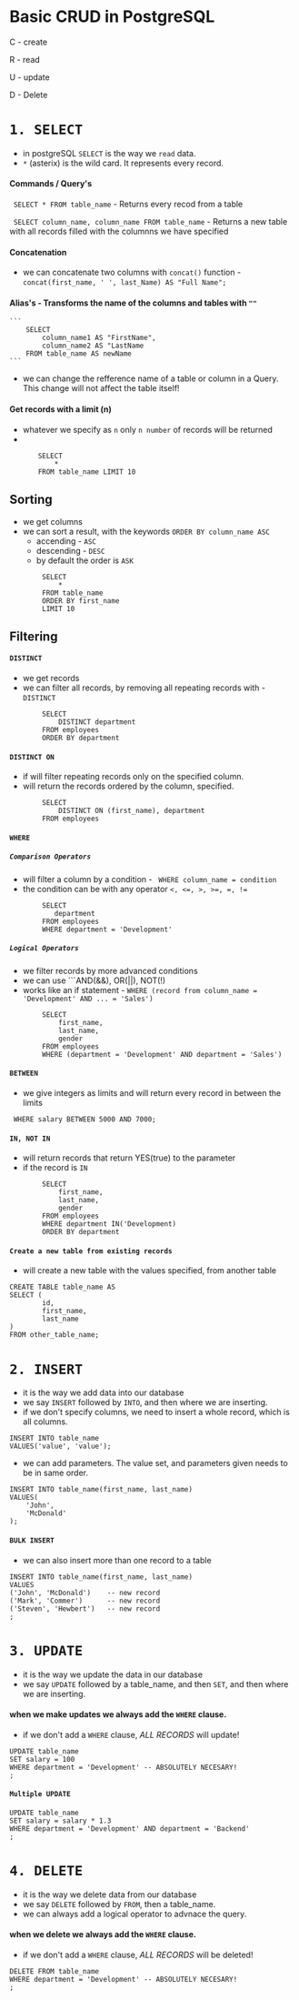 # Basic CRUD in PostgreSQL

C - create

R - read

U - update

D - Delete

# ```1. SELECT``` 

- in postgreSQL ```SELECT``` is the way we ```read``` data.
- ```*``` (asterix) is the wild card. It represents every record.

#### Commands / Query's
``` SELECT * FROM table_name``` - Returns every recod from a table 

``` SELECT column_name, column_name FROM table_name``` - Returns a new table with all records filled with the columnns we have specified

#### Concatenation
  - we can concatenate two columns with ```concat()``` function - ```concat(first_name, ' ', last_Name) AS "Full Name";```


#### Alias's - Transforms the name of the columns and tables with ```""```

    ```
        SELECT
            column_name1 AS "FirstName", 
            column_name2 AS "LastName
        FROM table_name AS newName
    ```
    
  - we can change the refference name of a table or column in a Query. This change will not affect the table itself!

#### Get records with a limit (n)
- whatever we specify as ```n``` only ```n number``` of records will be returned
- 
 ```
        SELECT
            *
        FROM table_name LIMIT 10
  ```
## Sorting 
- we get columns
- we can sort a result, with the keywords ```ORDER BY column_name ASC```
  - accending - ```ASC```
  - descending - ```DESC```
  - by default the order is ```ASK```

```
        SELECT
            *
        FROM table_name
        ORDER BY first_name
        LIMIT 10
  ```

## Filtering 

#### ```DISTINCT```
- we get records
- we can filter all records, by removing all repeating records with - ```DISTINCT```
  
```
        SELECT
            DISTINCT department
        FROM employees
        ORDER BY department
  ```

#### ```DISTINCT ON```
- if will filter repeating records only on the specified column.
- will return the records ordered by the column, specified.
  
```
        SELECT
            DISTINCT ON (first_name), department
        FROM employees
 ```

#### ```WHERE```

##### ```Comparison Operators```
- will filter a column by a condition - ``` WHERE column_name = condition```
- the condition can be with any operator ```<, <=, >, >=, =, !=```

```
        SELECT
           department
        FROM employees
        WHERE department = 'Development'
 ```

##### ```Logical Operators```
- we filter records by more advanced conditions
- we can use ```AND(&&), OR(||), NOT(!)
- works like an if statement - ```WHERE (record from column_name = 'Development' AND ... = 'Sales')```

```
        SELECT
            first_name,
            last_name,
            gender
        FROM employees
        WHERE (department = 'Development' AND department = 'Sales')
 ```

#### ```BETWEEN```
- we give integers as limits and will return every record in between the limits

``` WHERE salary BETWEEN 5000 AND 7000;```

#### ```IN, NOT IN```
-  will return records that return YES(true) to the parameter
-  if the record is ```IN```

```
        SELECT
            first_name,
            last_name,
            gender
        FROM employees
        WHERE department IN('Development)
        ORDER BY department
 ```

#### ```Create a new table from existing records```
- will create a new table with the values specified, from another table

```
CREATE TABLE table_name AS
SELECT (
        id,
        first_name,
        last_name
)
FROM other_table_name;

```


# ```2. INSERT``` 
- it is the way we add data into our database
- we say ```INSERT``` followed by ```INTO```, and then where we are inserting.
- if we don't specify columns, we need to insert a whole record, which is all columns.

```
INSERT INTO table_name
VALUES('value', 'value');

```

- we can add parameters. The value set, and parameters given needs to be in same order.

```
INSERT INTO table_name(first_name, last_name)
VALUES(
    'John',
    'McDonald'
);

```

#### ```BULK INSERT```
- we can also insert more than one record to a table

```
INSERT INTO table_name(first_name, last_name)
VALUES
('John', 'McDonald')    -- new record
('Mark', 'Commer')      -- new record
('Steven', 'Hewbert')   -- new record
;

```


# ```3. UPDATE``` 
- it is the way we update the data in our database
- we say ```UPDATE``` followed by a table_name, and then ```SET```, and then where we are inserting.
  
#### when we make updates we always add the ```WHERE``` clause.
- if we don't add a ```WHERE``` clause, _ALL RECORDS_ will update!

```
UPDATE table_name
SET salary = 100
WHERE department = 'Development' -- ABSOLUTELY NECESARY!
;

```

#### ```Multiple UPDATE```

```
UPDATE table_name
SET salary = salary * 1.3
WHERE department = 'Development' AND department = 'Backend'
;

```


# ```4. DELETE``` 
- it is the way we delete data from our database
- we say ```DELETE``` followed by ```FROM```, then a table_name.
- we can always add a logical operator to advnace the query.
  
#### when we delete we always add the ```WHERE``` clause.
- if we don't add a ```WHERE``` clause, _ALL RECORDS_ will be deleted!
  
```
DELETE FROM table_name
WHERE department = 'Development' -- ABSOLUTELY NECESARY!
;

```

